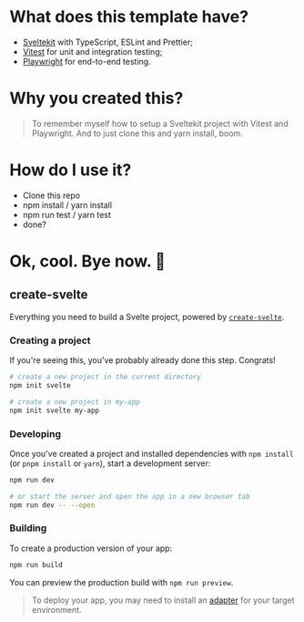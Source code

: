 # What does this template have?

- [Sveltekit](https://kit.svelte.dev/) with TypeScript, ESLint and Prettier;
- [Vitest](https://vitest.dev/) for unit and integration testing;
- [Playwright](https://playwright.dev/) for end-to-end testing.

# Why you created this?

> To remember myself how to setup a Sveltekit project with Vitest and Playwright. And to just clone this and yarn install, boom.

# How do I use it?

- Clone this repo
- npm install / yarn install
- npm run test / yarn test
- done?

# Ok, cool. Bye now. 👋

## create-svelte

Everything you need to build a Svelte project, powered by [`create-svelte`](https://github.com/sveltejs/kit/tree/master/packages/create-svelte).

### Creating a project

If you're seeing this, you've probably already done this step. Congrats!

```bash
# create a new project in the current directory
npm init svelte

# create a new project in my-app
npm init svelte my-app
```

### Developing

Once you've created a project and installed dependencies with `npm install` (or `pnpm install` or `yarn`), start a development server:

```bash
npm run dev

# or start the server and open the app in a new browser tab
npm run dev -- --open
```

### Building

To create a production version of your app:

```bash
npm run build
```

You can preview the production build with `npm run preview`.

> To deploy your app, you may need to install an [adapter](https://kit.svelte.dev/docs/adapters) for your target environment.
